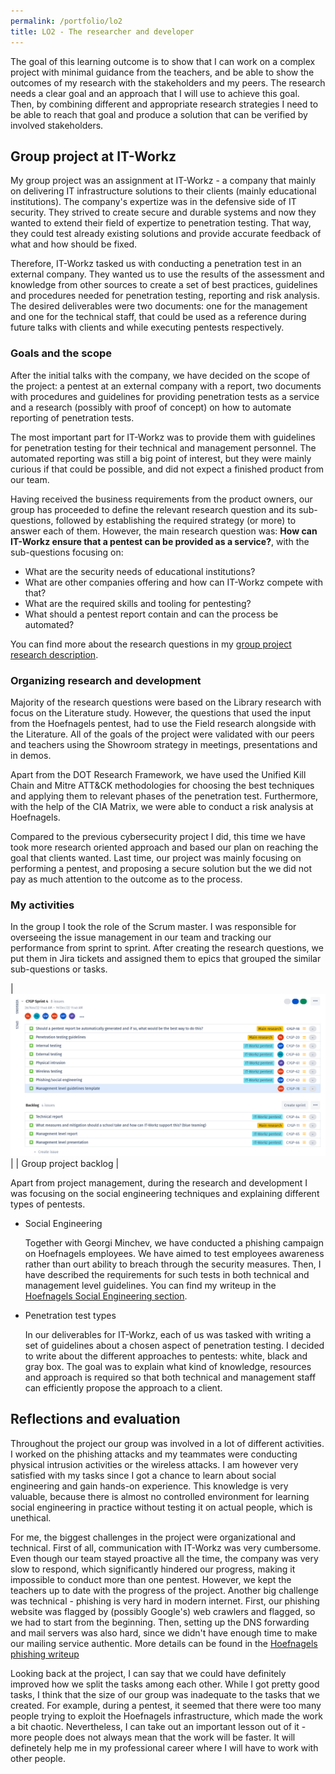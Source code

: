 ```yaml
---
permalink: /portfolio/lo2
title: LO2 - The researcher and developer
---
```


The goal of this learning outcome is to show that I can work on a complex project with minimal guidance from the teachers, and be able
to show the outcomes of my research with the stakeholders and my peers. The research needs a clear goal and an approach that I will use
to achieve this goal. Then, by combining different and appropriate research strategies I need to be able to reach that goal and produce
a solution that can be verified by involved stakeholders.

## Group project at IT-Workz

My group project was an assignment at IT-Workz - a company that mainly on delivering IT infrastructure solutions to their clients (mainly
educational institutions). The company's expertize was in the defensive side of IT security. They strived to create secure and durable
systems and now they wanted to extend their field of expertize to penetration testing. That way, they could test already existing solutions
and provide accurate feedback of what and how should be fixed.

Therefore, IT-Workz tasked us with conducting a penetration test in an external company. They wanted us to use the results of the assessment
and knowledge from other sources to create a set of best practices, guidelines and procedures needed for penetration testing, reporting and
risk analysis. The desired deliverables were two documents: one for the management and one for the technical staff, that could be used as a
reference during future talks with clients and while executing pentests respectively.

### Goals and the scope

After the initial talks with the company, we have decided on the scope of the project: a pentest at an external company with a report,
two documents with procedures and guidelines for providing penetration tests as a service and a research (possibly with proof of concept)
on how to automate reporting of penetration tests.

The most important part for IT-Workz was to provide them with guidelines for penetration testing for their technical and management
personnel. The automated reporting was still a big point of interest, but they were mainly curious if that could be possible, and
did not expect a finished product from our team.

Having received the business requirements from the product owners, our group has proceeded to define the relevant research question and
its sub-questions, followed by establishing the required strategy (or more) to answer each of them.  However, the main research question
was: **How can IT-Workz ensure that a pentest can be provided as a service?**, with the sub-questions focusing on:

- What are the security needs of educational institutions?
- What are other companies offering and how can IT-Workz compete with that?
- What are the required skills and tooling for pentesting?
- What should a pentest report contain and can the process be automated?

You can find more about the research questions in my
[group project research description](https://malpa222.github.io/portfolio/group/description#research-questions).

### Organizing research and development

Majority of the research questions were based on the Library research with focus on the Literature study. However, the questions
that used the input from the Hoefnagels pentest, had to use the Field research alongside with the Literature. All of the goals
of the project were validated with our peers and teachers using the Showroom strategy in meetings, presentations and in demos.

Apart from the DOT Research Framework, we have used the Unified Kill Chain and Mitre ATT&CK methodologies for choosing the best
techniques and applying them to relevant phases of the penetration test. Furthermore, with the help of the CIA Matrix, we were
able to conduct a risk analysis at Hoefnagels.

Compared to the previous cybersecurity project I did, this time we have took more research oriented approach and based our plan on
reaching the goal that clients wanted. Last time, our project was mainly focusing on performing a pentest, and proposing a secure
solution but the we did not pay as much attention to the outcome as to the process.

### My activities

In the group I took the role of the Scrum master. I was responsible for overseeing the issue management in our team and tracking our
performance from sprint to sprint. After creating the research questions, we put them in Jira tickets and assigned them to epics that
grouped the similar sub-questions or tasks.

| ![Group project backlog](../../assets/img/lo/group_backlog.png) |
| Group project backlog |

Apart from project management, during the research and development I was focusing on the social engineering techniques and explaining
different types of pentests.

- Social Engineering

    Together with Georgi Minchev, we have conducted a phishing campaign on Hoefnagels employees. We have aimed to test employees
    awareness rather than ourt ability to breach through the security measures. Then, I have described the requirements for such
    tests in both technical and management level guidelines. You can find my writeup in the
    [Hoefnagels Social Engineering section](https://malpa222.github.io/portfolio/group/hoefnagels).

- Penetration test types

    In our deliverables for IT-Workz, each of us was tasked with writing a set of guidelines about a chosen aspect of penetration
    testing. I decided to write about the different approaches to pentests: white, black and gray box. The goal was to explain
    what kind of knowledge, resources and approach is required so that both technical and management staff can efficiently propose
    the approach to a client.

## Reflections and evaluation

Throughout the project our group was involved in a lot of different activities. I worked on the phishing attacks and my teammates
were conducting physical intrusion activities or the wireless attacks. I am however very satisfied with my tasks since I got a
chance to learn about social engineering and gain hands-on experience. This knowledge is very valuable, because there is almost
no controlled environment for learning social engineering in practice without testing it on actual people, which is unethical.

For me, the biggest challenges in the project were organizational and technical. First of all, communication with IT-Workz was
very cumbersome. Even though our team stayed proactive all the time, the company was very slow to respond, which significantly
hindered our progress, making it impossible to conduct more than one pentest. However, we kept the teachers up to date with the
progress of the project. Another big challenge was technical - phishing is very hard in modern internet. First, our phishing
website was flagged by (possibly Google's) web crawlers and flagged, so we had to start from the beginning. Then, setting up
the DNS forwarding and mail servers was also hard, since we didn't have enough time to make our mailing service authentic.
More details can be found in the [Hoefnagels phishing writeup](https://malpa222.github.io/portfolio/group/hoefnagels)

Looking back at the project, I can say that we could have definitely improved how we split the tasks among each other. While
I got pretty good tasks, I think that the size of our group was inadequate to the tasks that we created. For example, during
a pentest, it seemed that there were too many people trying to exploit the Hoefnagels infrastructure, which made the work a
bit chaotic. Nevertheless, I can take out an important lesson out of it - more people does not always mean that the work will
be faster. It will definetely help me in my professional career where I will have to work with other people.
